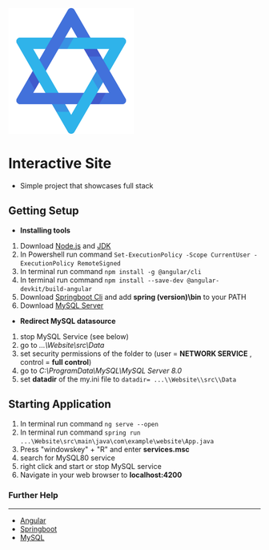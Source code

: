  ![alt logo](https://github.com/jonnylil12/Website/blob/master/client/src/assets/output-onlinepngtools.png) 
 # Interactive Site 

- Simple project that showcases full stack


## Getting Setup 

- **Installing tools**
 1. Download [Node.js](https://nodejs.org/en/download/) and [JDK](https://www.oracle.com/java/technologies/downloads/#java18)
 1. In Powershell run command `Set-ExecutionPolicy -Scope CurrentUser -ExecutionPolicy RemoteSigned`  
 2. In terminal run command  `npm install -g @angular/cli` 
 3. In terminal run command `npm install --save-dev @angular-devkit/build-angular` 
 4. Download [Springboot Cli](https://docs.spring.io/spring-boot/docs/current/reference/html/getting-started.html#getting-started.installing.cli) and add **spring (version)\bin** to your PATH 
 5. Download [MySQL Server](https://dev.mysql.com/downloads/) 


- **Redirect MySQL datasource**

 1. stop MySQL Service (see below)
 2. go to *...\Website\src\Data* 
 3. set security permissions of the folder to  (user = **NETWORK SERVICE** , control = **full control**)
 4. go to *C:\ProgramData\MySQL\MySQL Server 8.0*
 5. set **datadir** of the my.ini file to `datadir= ...\\Website\\src\\Data`



## Starting Application
1. In terminal run command `ng serve --open`  
2. In terminal run command  `spring run ...\Website\src\main\java\com\example\website\App.java`
3. Press "windowskey" + "R" and enter **services.msc**
4. search for MySQL80 service
5. right click and start or stop MySQL service
6. Navigate in your web browser to **localhost:4200** 

### Further Help
---
- [Angular](https://angular.io/)
- [Springboot](https://start.spring.io/)
- [MySQL](https://dev.mysql.com/downloads/)
 
 
 
